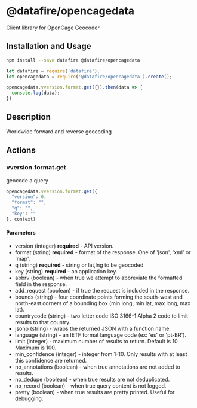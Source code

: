 # @datafire/opencagedata

Client library for OpenCage Geocoder

## Installation and Usage
```bash
npm install --save datafire @datafire/opencagedata
```

```js
let datafire = require('datafire');
let opencagedata = require('@datafire/opencagedata').create();

opencagedata.vversion.format.get({}).then(data => {
  console.log(data);
})
```

## Description
Worldwide forward and reverse geocoding

## Actions
### vversion.format.get
geocode a query


```js
opencagedata.vversion.format.get({
  "version": 0,
  "format": "",
  "q": "",
  "key": ""
}, context)
```

#### Parameters
* version (integer) **required** - API version.
* format (string) **required** - format of the response. One of 'json', 'xml' or 'map'.
* q (string) **required** - string or lat,lng to be geocoded.
* key (string) **required** - an application key.
* abbrv (boolean) - when true we attempt to abbreviate the formatted field in the response.
* add_request (boolean) - if true the request is included in the response.
* bounds (string) - four coordinate points forming the south-west and north-east corners of a bounding box (min long, min lat, max long, max lat).
* countrycode (string) - two letter code ISO 3166-1 Alpha 2 code to limit results to that country.
* jsonp (string) - wraps the returned JSON with a function name.
* language (string) - an IETF format language code (ex: 'es' or 'pt-BR').
* limit (integer) - maximum number of results to return. Default is 10. Maximum is 100.
* min_confidence (integer) - integer from 1-10. Only results with at least this confidence are returned.
* no_annotations (boolean) - when true annotations are not added to results.
* no_dedupe (boolean) - when true results are not deduplicated.
* no_record (boolean) - when true query content is not logged.
* pretty (boolean) - when true results are pretty printed. Useful for debugging.

